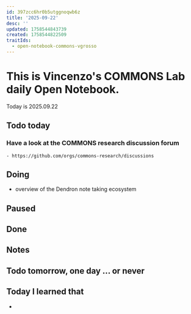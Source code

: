 ```yaml
---
id: 397zcc6hr0b5utggnoqwb6z
title: '2025-09-22'
desc: ''
updated: 1758544843739
created: 1758544822509
traitIds:
  - open-notebook-commons-vgrosso
---
```



# This is Vincenzo's COMMONS Lab daily Open Notebook.

Today is 2025.09.22

## Todo today

### Have a look at the COMMONS research discussion forum
    - https://github.com/orgs/commons-research/discussions


###

## Doing

- overview of the Dendron note taking ecosystem

## Paused

## Done

## Notes

## Todo tomorrow, one day ... or never 

###
###


## Today I learned that

- 
